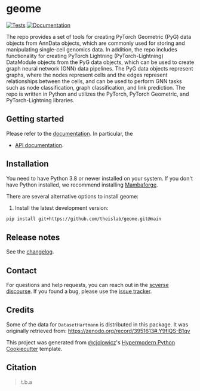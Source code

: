 # geome

[![Tests][badge-tests]][link-tests]
[![Documentation][badge-docs]][link-docs]

[badge-tests]: https://img.shields.io/github/actions/workflow/status/theislab/gpu-spatial-graph-pipeline/test.yaml?branch=main
[link-tests]: https://github.com/theislab/gpu-spatial-graph-pipeline/actions/workflows/test.yml
[badge-docs]: https://img.shields.io/readthedocs/gpu-spatial-graph-pipeline

The repo provides a set of tools for creating PyTorch Geometric (PyG) data objects from AnnData objects, which are commonly used for storing and manipulating single-cell genomics data. In addition, the repo includes functionality for creating PyTorch Lightning (PyTorch-Lightning) DataModule objects from the PyG data objects, which can be used to create graph neural network (GNN) data pipelines. The PyG data objects represent graphs, where the nodes represent cells and the edges represent relationships between the cells, and can be used to perform GNN tasks such as node classification, graph classification, and link prediction. The repo is written in Python and utilizes the PyTorch, PyTorch Geometric, and PyTorch-Lightning libraries.

## Getting started

Please refer to the [documentation][link-docs]. In particular, the

-   [API documentation][link-api].

## Installation

You need to have Python 3.8 or newer installed on your system. If you don't have
Python installed, we recommend installing [Mambaforge](https://github.com/conda-forge/miniforge#mambaforge).

There are several alternative options to install geome:

<!--
1) Install the latest release of `geome` from `PyPI <https://pypi.org/project/geome/>`_:

```bash
pip install geome
```
-->

1. Install the latest development version:

```bash
pip install git+https://github.com/theislab/geome.git@main
```

## Release notes

See the [changelog][changelog].

## Contact

For questions and help requests, you can reach out in the [scverse discourse][scverse-discourse].
If you found a bug, please use the [issue tracker][issue-tracker].


## Credits

Some of the data for `DatasetHartmann` is distributed in this package.
It was originally retrieved from: https://zenodo.org/record/3951613#.Y9flQS-B1qv

This project was generated from [@cjolowicz]'s [Hypermodern Python Cookiecutter] template.

[@cjolowicz]: https://github.com/cjolowicz
[pypi]: https://pypi.org/
[hypermodern python cookiecutter]: https://github.com/cjolowicz/cookiecutter-hypermodern-python
[file an issue]: https://github.com/theislab/geome/issues
[pip]: https://pip.pypa.io/

## Citation

> t.b.a

[scverse-discourse]: https://discourse.scverse.org/
[issue-tracker]: https://github.com/theislab/geome/issues
[changelog]: https://gpu-spatial-graph-pipeline.readthedocs.io/changelog.html
[link-docs]: https://gpu-spatial-graph-pipeline.readthedocs.io/
[link-api]: https://gpu-spatial-graph-pipeline.readthedocs.io/en/latest/api.html
